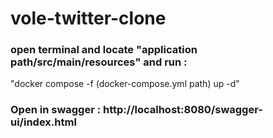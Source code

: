 # vole-twitter-clone

### open terminal and locate "application path/src/main/resources" and run : 
"docker compose -f (docker-compose.yml path) up -d"

### Open in swagger : http://localhost:8080/swagger-ui/index.html